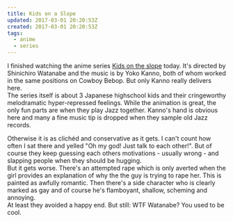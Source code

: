 ```yaml
---
title: Kids on a Slope
updated: 2017-03-01 20:20:53Z
created: 2017-03-01 20:20:53Z
tags:
  - anime
  - series
---
```


I finished watching the anime series [Kids on the slope](https://en.wikipedia.org/wiki/Kids_on_the_Slope) today. It's directed by Shinichiro Watanabe and the music is by Yoko Kanno, both of whom worked in the same positions on Cowboy Bebop. But only Kanno really delivers here.<br>
The series itself is about 3 Japanese highschool kids and their cringeworthy melodramatic hyper-repressed feelings. While the animation is great, the only fun parts are when they play Jazz together. Kanno's hand is obvious here and many a fine music tip is dropped when they sample old Jazz records.

Otherwise it is as clichéd and conservative as it gets. I can't count how often I sat there and yelled "Oh my god! Just talk to each other!". But of course they keep guessing each others motivations - usually wrong - and slapping people when they should be hugging.<br>
But it gets worse. There's an attempted rape which is only averted when the girl provides an explanation of why the the guy is trying to rape her. This is painted as awfully romantic. Then there's a side character who is clearly marked as gay and of course he's flamboyant, shallow, scheming and annoying.<br>
At least they avoided a happy end. But still: WTF Watanabe? You used to be cool.